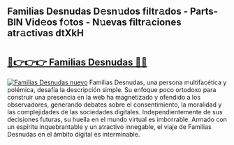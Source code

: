 ## Familias Desnudas D𝚎sn𝚞dos filtr𝚊dos - Parts-BlN Vid𝚎os f𝚘tos - N𝚞evas filtr𝚊ciones atr𝚊ctivas dtXkH

# <h2><a href="http://mb6cp20.tromn.icu/?c=Familias+Desnudas">🔗👉👉👉 Familias Desnudas 🔗🔗</a></h2>

[![Familias Desnudas nuevo](https://i.imgur.com/pEAQMta.gif)](http://mb6cp20.tromn.icu/?c=Familias+Desnudas)
Familias Desnudas, una persona multifacética y polémica, desafía la descripción simple. Su enfoque poco ortodoxo para construir una presencia en la web ha magnetizado y ofendido a los observadores, generando debates sobre el consentimiento, la moralidad y las complejidades de las sociedades digitales. Independientemente de sus decisiones futuras, su huella en el mundo virtual es imborrable. Armado con un espíritu inquebrantable y un atractivo innegable, el viaje de Familias Desnudas en el ámbito digital es interminable.
